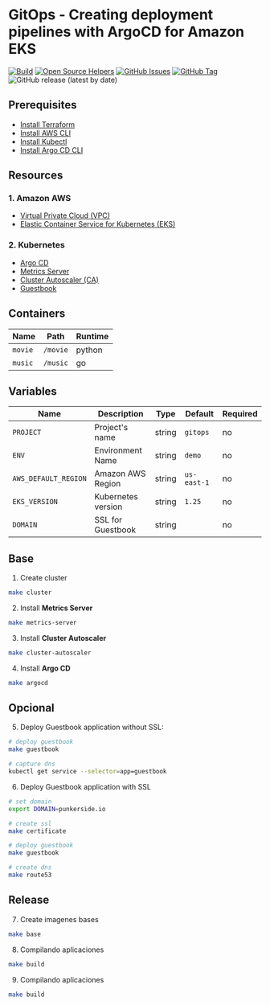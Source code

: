 # GitOps - Creating deployment pipelines with ArgoCD for Amazon EKS

[![Build](https://github.com/punkerside/awsday-demo/actions/workflows/main.yml/badge.svg?branch=main)](https://github.com/punkerside/awsday-demo/actions/workflows/main.yml)
[![Open Source Helpers](https://www.codetriage.com/punkerside/awsday-demo/badges/users.svg)](https://www.codetriage.com/punkerside/awsday-demo)
[![GitHub Issues](https://img.shields.io/github/issues/punkerside/awsday-demo.svg)](https://github.com/punkerside/awsday-demo/issues)
[![GitHub Tag](https://img.shields.io/github/tag-date/punkerside/awsday-demo.svg?style=plastic)](https://github.com/punkerside/awsday-demo/tags/)
![GitHub release (latest by date)](https://img.shields.io/github/v/release/punkerside/awsday-demo)

<!-- <p align="center">
  <img src="docs/img/architecture.png">
</p> -->

## **Prerequisites**

* [Install Terraform](https://www.terraform.io/downloads.html)
* [Install AWS CLI](https://docs.aws.amazon.com/cli/latest/userguide/cli-chap-install.html)
* [Install Kubectl](https://kubernetes.io/docs/tasks/tools/install-kubectl-linux/)
* [Install Argo CD CLI](https://argo-cd.readthedocs.io/en/stable/cli_installation/)

## **Resources**

### **1. Amazon AWS**

* [Virtual Private Cloud (VPC)](https://registry.terraform.io/modules/punkerside/vpc/aws/latest)
* [Elastic Container Service for Kubernetes (EKS)](https://registry.terraform.io/modules/punkerside/eks/aws/latest)

### **2. Kubernetes**

* [Argo CD](https://argoproj.github.io/cd)
* [Metrics Server](https://github.com/kubernetes-sigs/metrics-server)
* [Cluster Autoscaler (CA)](https://github.com/kubernetes/autoscaler/blob/master/cluster-autoscaler/cloudprovider/aws/README.md)
* [Guestbook](https://kubernetes.io/docs/tutorials/stateless-application/guestbook/)

## **Containers**

| Name | Path | Runtime |
|------|------|--------|
| `movie` | `/movie` | python |
| `music` | `/music` | go |

## **Variables**

| Name | Description | Type | Default | Required |
|------|-------------|------|---------|----------|
| `PROJECT` | Project's name | string | `gitops` | no |
| `ENV` | Environment Name | string | `demo` | no |
| `AWS_DEFAULT_REGION` | Amazon AWS Region | string | `us-east-1` | no |
| `EKS_VERSION` | Kubernetes version | string | `1.25` | no |
| `DOMAIN` | SSL for Guestbook | string | | no |

## **Base**

1. Create cluster

```bash
make cluster
```

2. Install **Metrics Server**

```bash
make metrics-server
```

3. Install **Cluster Autoscaler**

```bash
make cluster-autoscaler
```

4. Install **Argo CD**

```bash
make argocd
```

## **Opcional**

5. Deploy Guestbook application without SSL:

```bash
# deploy guestbook
make guestbook

# capture dns
kubectl get service --selector=app=guestbook
```

6. Deploy Guestbook application with SSL

```bash
# set domain
export DOMAIN=punkerside.io

# create ssl
make certificate

# deploy guestbook
make guestbook

# create dns
make route53
```

## **Release**

7. Create imagenes bases

```bash
make base
```

8. Compilando aplicaciones

```bash
make build
```

9. Compilando aplicaciones

```bash
make build
```